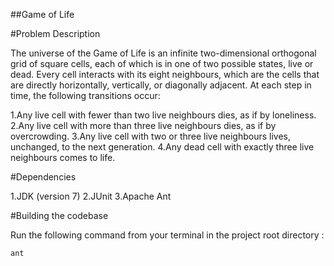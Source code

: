 ##Game of Life

#Problem Description

The universe of the Game of Life is an infinite two-dimensional orthogonal grid of square cells, each of which is in one of two possible states, live or dead. Every cell interacts with its eight neighbours, which are the cells that are directly horizontally, vertically, or diagonally adjacent.
At each step in time, the following transitions occur:

1.Any live cell with fewer than two live neighbours dies, as if by loneliness.
2.Any live cell with more than three live neighbours dies, as if by overcrowding.
3.Any live cell with two or three live neighbours lives, unchanged, to the next generation.
4.Any dead cell with exactly three live neighbours comes to life.

#Dependencies

1.JDK (version 7)
2.JUnit
3.Apache Ant


#Building the codebase

Run the following command from your terminal in the project root directory :

`````````````
ant
`````````````